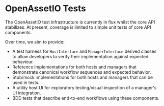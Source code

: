 # OpenAssetIO Tests

The OpenAssetIO test infrastructure is currently in flux whilst the core
API stabilizes. At present, coverage is limited to simple unit tests of
core API components.

Over time, we aim to provide:

 - A test harness for `HostInterface` and `ManagerInterface` derived
   classes to allow developers to verify their implementation against
   expected behaviour.
 - Reference implementations for both hosts and managers that
   demonstrate canonical workflow sequences and expected behavior.
 - Stub/mock implementations for both hosts and managers that can be
   used in tests.
 - A utility host UI for exploratory testing/visual inspection of a
   manager's UI integration.
 - BDD tests that describe end-to-end workflows using these components.

